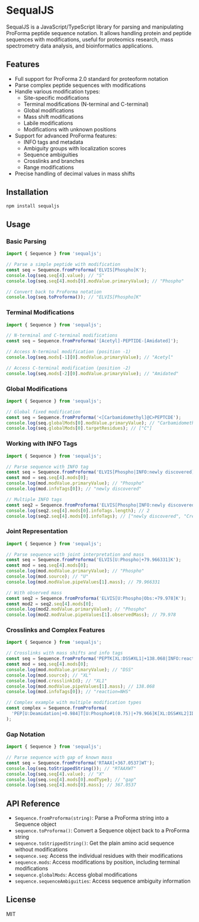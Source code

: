 # SequalJS

SequalJS is a JavaScript/TypeScript library for parsing and manipulating ProForma peptide sequence notation. It allows handling protein and peptide sequences with modifications, useful for proteomics research, mass spectrometry data analysis, and bioinformatics applications.

## Features

- Full support for ProForma 2.0 standard for proteoform notation
- Parse complex peptide sequences with modifications
- Handle various modification types:
    - Site-specific modifications
    - Terminal modifications (N-terminal and C-terminal)
    - Global modifications
    - Mass shift modifications
    - Labile modifications
    - Modifications with unknown positions
- Support for advanced ProForma features:
    - INFO tags and metadata
    - Ambiguity groups with localization scores
    - Sequence ambiguities
    - Crosslinks and branches
    - Range modifications
- Precise handling of decimal values in mass shifts

## Installation

```bash
npm install sequaljs
```

## Usage

### Basic Parsing

```typescript
import { Sequence } from 'sequaljs';

// Parse a simple peptide with modification
const seq = Sequence.fromProforma('ELVIS[Phospho]K');
console.log(seq.seq[4].value); // "S"
console.log(seq.seq[4].mods[0].modValue.primaryValue); // "Phospho"

// Convert back to ProForma notation
console.log(seq.toProforma()); // "ELVIS[Phospho]K"
```

### Terminal Modifications

```typescript
import { Sequence } from 'sequaljs';

// N-terminal and C-terminal modifications
const seq = Sequence.fromProforma('[Acetyl]-PEPTIDE-[Amidated]');

// Access N-terminal modification (position -1)
console.log(seq.mods[-1][0].modValue.primaryValue); // "Acetyl"

// Access C-terminal modification (position -2)
console.log(seq.mods[-2][0].modValue.primaryValue); // "Amidated"
```

### Global Modifications

```typescript
import { Sequence } from 'sequaljs';

// Global fixed modification
const seq = Sequence.fromProforma('<[Carbamidomethyl]@C>PEPTCDE');
console.log(seq.globalMods[0].modValue.primaryValue); // "Carbamidomethyl"
console.log(seq.globalMods[0].targetResidues); // ["C"]
```

### Working with INFO Tags

```typescript
import { Sequence } from 'sequaljs';

// Parse sequence with INFO tag
const seq = Sequence.fromProforma('ELVIS[Phospho|INFO:newly discovered]K');
const mod = seq.seq[4].mods[0];
console.log(mod.modValue.primaryValue); // "Phospho"
console.log(mod.infoTags[0]); // "newly discovered"

// Multiple INFO tags
const seq2 = Sequence.fromProforma('ELVIS[Phospho|INFO:newly discovered|INFO:Created on 2021-06]K');
console.log(seq2.seq[4].mods[0].infoTags.length); // 2
console.log(seq2.seq[4].mods[0].infoTags); // ["newly discovered", "Created on 2021-06"]
```

### Joint Representation

```typescript
import { Sequence } from 'sequaljs';

// Parse sequence with joint interpretation and mass
const seq = Sequence.fromProforma('ELVIS[U:Phospho|+79.966331]K');
const mod = seq.seq[4].mods[0];
console.log(mod.modValue.primaryValue); // "Phospho"
console.log(mod.source); // "U"
console.log(mod.modValue.pipeValues[1].mass); // 79.966331

// With observed mass
const seq2 = Sequence.fromProforma('ELVIS[U:Phospho|Obs:+79.978]K');
const mod2 = seq2.seq[4].mods[0];
console.log(mod2.modValue.primaryValue); // "Phospho"
console.log(mod2.modValue.pipeValues[1].observedMass); // 79.978
```

### Crosslinks and Complex Features

```typescript
import { Sequence } from 'sequaljs';

// Crosslinks with mass shifts and info tags
const seq = Sequence.fromProforma('PEPTK[XL:DSS#XL1|+138.068|INFO:reaction=NHS]IDE');
const mod = seq.seq[4].mods[0];
console.log(mod.modValue.primaryValue); // "DSS"
console.log(mod.source); // "XL"
console.log(mod.crosslinkId); // "XL1"
console.log(mod.modValue.pipeValues[1].mass); // 138.068
console.log(mod.infoTags[0]); // "reaction=NHS"

// Complex example with multiple modification types
const complex = Sequence.fromProforma(
  'PEP[U:Deamidation|+0.984]T[U:Phospho#1(0.75)|+79.966]K[XL:DSS#XL2]IDE'
);
```

### Gap Notation

```typescript
import { Sequence } from 'sequaljs';

// Parse sequence with gap of known mass
const seq = Sequence.fromProforma('RTAAX[+367.0537]WT');
console.log(seq.toStrippedString()); // "RTAAXWT"
console.log(seq.seq[4].value); // "X"
console.log(seq.seq[4].mods[0].modType); // "gap"
console.log(seq.seq[4].mods[0].mass); // 367.0537
```

## API Reference

- `Sequence.fromProforma(string)`: Parse a ProForma string into a Sequence object
- `sequence.toProforma()`: Convert a Sequence object back to a ProForma string
- `sequence.toStrippedString()`: Get the plain amino acid sequence without modifications
- `sequence.seq`: Access the individual residues with their modifications
- `sequence.mods`: Access modifications by position, including terminal modifications
- `sequence.globalMods`: Access global modifications
- `sequence.sequenceAmbiguities`: Access sequence ambiguity information

## License

MIT